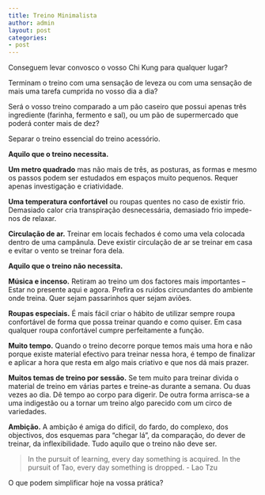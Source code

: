 ```yaml
---
title: Treino Minimalista
author: admin
layout: post
categories:
- post
---
```

Conseguem levar convosco o vosso Chi Kung para qualquer lugar?

Terminam o treino com uma sensação de leveza ou com uma sensação de mais uma tarefa cumprida no vosso dia a dia?

Será o vosso treino comparado a um pão caseiro que possui apenas três ingrediente (farinha, fermento e sal), ou um pão de supermercado que poderá conter mais de dez?

Separar o treino essencial do treino acessório.

**Aquilo que o treino necessita.**

**Um metro quadrado** mas não mais de três, as posturas, as formas e mesmo os passos podem ser estudados em espaços muito pequenos. Requer apenas investigação e criatividade.

**Uma temperatura confortável** ou roupas quentes no caso de existir frio. Demasiado calor cria transpiração desnecessária, demasiado frio impede-nos de relaxar.

**Circulação de ar.** Treinar em locais fechados é como uma vela colocada dentro de uma campânula. Deve existir circulação de ar se treinar em casa e evitar o vento se treinar fora dela.

**Aquilo que o treino não necessita.**

**Música e incenso.** Retiram ao treino um dos factores mais importantes &#8211; Estar no presente aqui e agora. Prefira os ruídos circundantes do ambiente onde treina. Quer sejam passarinhos quer sejam aviões.

**Roupas especiais.** É mais fácil criar o hábito de utilizar sempre roupa confortável de forma que possa treinar quando e como quiser. Em casa qualquer roupa confortável cumpre perfeitamente a função.

**Muito tempo.** Quando o treino decorre porque temos mais uma hora e não porque existe material efectivo para treinar nessa hora, é tempo de finalizar e aplicar a hora que resta em algo mais criativo e que nos dá mais prazer.

**Muitos temas de treino por sessão.** Se tem muito para treinar divida o material de treino em várias partes e treine-as durante a semana. Ou duas vezes ao dia. Dê tempo ao corpo para digerir. De outra forma arrisca-se a uma indigestão ou a tornar um treino algo parecido com um circo de variedades.

**Ambição.** A ambição é amiga do difícil, do fardo, do complexo, dos objectivos, dos esquemas para &#8220;chegar lá&#8221;, da comparação, do dever de treinar, da inflexibilidade. Tudo aquilo que o treino não deve ser.

>In the pursuit of learning, every day something is acquired.
>In the pursuit of Tao, every day something is dropped. - Lao Tzu

O que podem simplificar hoje na vossa prática?
